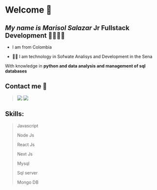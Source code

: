 # Welcome 🤗 

## _My name is Marisol Salazar_ Jr Fullstack Development 👩‍💻👩‍💻

- I am from Colombia

- 👩‍🎓 I am technology in Sofwate Analisys and Development in the Sena

With knowledge in **python and data analysis and management of sql databases**

## Contact me 📲

> [![](https://img.shields.io/badge/LinkedIn-0077B5?style=for-the-badge&logo=linkedin&logoColor=white)](https://www.linkedin.com/in/marisol-salazar-valencia-928091242/)
> [![](https://img.shields.io/badge/GitHub-100000?style=for-the-badge&logo=github&logoColor=white)](https://github.com/marisolSv22)


## Skills: 

> Javascript 
> 
> Node Js
> 
> React Js
> 
> Next Js
>
> Mysql
>
> Sql server
>
> Mongo DB
